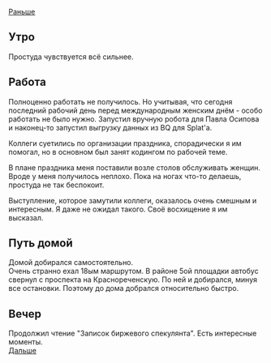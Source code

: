 [Раньше](2021.03.04.md)
## Утро
Простуда чувствуется всё сильнее.
## Работа
Полноценно работать не получилось. Но учитывая, что сегодня последний рабочий день перед международным женским днём - особо работать не было нужно. Запустил вручную робота для Павла Осипова и наконец-то запустил выгрузку данных из BQ для Splat'а.

Коллеги суетились по организации праздника, спорадически я им помогал, но в основном был занят кодингом по рабочей теме.

В плане праздника меня поставили возле столов обслуживать женщин. Вроде у меня получилось неплохо. Пока на ногах что-то делаешь, простуда не так беспокоит.

Выступление, которое замутили коллеги, оказалось очень смешным и интересным. Я даже не ожидал такого. Своё восхищение я им высказал.
## Путь домой
Домой добирался самостоятельно.  
Очень странно ехал 18ым маршрутом. В районе 5ой площадки автобус свернул с проспекта на Краснореченскую. По ней и добирался, минуя все остановки. Поэтому до дома добрался относительно быстро.
## Вечер
Продолжил чтение "Записок биржевого спекулянта". Есть интересные моменты.  
[Дальше](2021.03.06.md)
